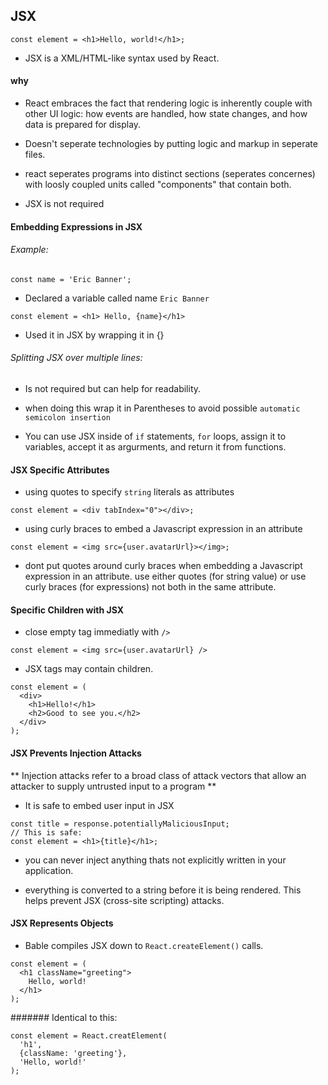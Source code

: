 ## JSX

``` const element = <h1>Hello, world!</h1>; ```

- JSX is a XML/HTML-like syntax used by React.

#### why

- React embraces the fact that rendering logic is inherently couple with other UI logic: how events are handled, how state changes, and how data is prepared for display.

- Doesn't seperate technologies by putting logic and markup in seperate files. 

- react seperates programs into distinct sections (seperates concernes) with loosly coupled units called "components" that contain both.

- JSX is not required

#### Embedding Expressions in JSX

###### Example:
```
const name = 'Eric Banner';
```
- Declared a variable called name `Eric Banner`

```
const element = <h1> Hello, {name}</h1>
```
- Used it in JSX by wrapping it in {}

###### Splitting JSX over multiple lines:

- Is not required but can help for readability.

- when doing this wrap it in Parentheses to avoid possible `automatic semicolon insertion`

- You can use JSX inside of `if` statements, `for` loops, assign it to variables, accept it as argurments, and return it from functions.

#### JSX Specific Attributes

- using quotes to specify `string` literals as attributes
```
const element = <div tabIndex="0"></div>;
```

- using curly braces to embed a Javascript expression in an attribute
```
const element = <img src={user.avatarUrl}></img>;
```
- dont put quotes around curly braces when embedding a Javascript expression in an attribute. use either quotes (for string value) or use curly braces (for expressions) not both in the same attribute.

#### Specific Children with JSX

- close empty tag immediatly with `/>`
```
const element = <img src={user.avatarUrl} />
```
- JSX tags may contain children.
```
const element = (
  <div>
    <h1>Hello!</h1>
    <h2>Good to see you.</h2>
  </div>
);
```

#### JSX Prevents Injection Attacks

** Injection attacks refer to a broad class of attack vectors that allow an attacker to supply untrusted input to a program **

- It is safe to embed user input in JSX
```
const title = response.potentiallyMaliciousInput;
// This is safe:
const element = <h1>{title}</h1>;
```
- you can never inject anything thats not explicitly written in your application.

- everything is converted to a string before it is being rendered. This helps prevent JSX (cross-site scripting) attacks.

#### JSX Represents Objects

- Bable compiles JSX down to `React.createElement()` calls.
```
const element = (
  <h1 className="greeting">
    Hello, world!
  </h1>
);
```
####### Identical to this:
```
const element = React.creatElement(
  'h1',
  {className: 'greeting'},
  'Hello, world!'
);
```









